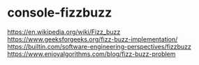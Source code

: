 # console-fizzbuzz

https://en.wikipedia.org/wiki/Fizz_buzz
https://www.geeksforgeeks.org/fizz-buzz-implementation/
https://builtin.com/software-engineering-perspectives/fizzbuzz
https://www.enjoyalgorithms.com/blog/fizz-buzz-problem
